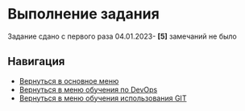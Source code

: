 Выполнение задания
===

Задание сдано с первого раза 04.01.2023- **[5]** замечаний не было

Навигация
---

* [Вернуться в основное меню](../../README.md)
* [Вернуться в меню обучения по DevOps](../README.md)
* [Вернуться в меню обучения использования GIT](./README.md)
